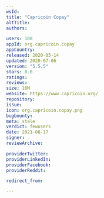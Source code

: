 ```yaml
---
wsId: 
title: "Capricoin Copay"
altTitle: 
authors:

users: 100
appId: org.capricoin.copay
appCountry: 
released: 2020-05-14
updated: 2020-07-06
version: "5.5.5"
stars: 0.0
ratings: 
reviews: 
size: 16M
website: https://www.capricoin.org/
repository: 
issue: 
icon: org.capricoin.copay.png
bugbounty: 
meta: stale
verdict: fewusers
date: 2021-08-17
signer: 
reviewArchive:

providerTwitter: 
providerLinkedIn: 
providerFacebook: 
providerReddit: 

redirect_from:

---
```


